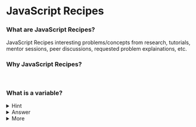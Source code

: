 # JavaScript Recipes

### What are JavaScript Recipes?
JavaScript Recipes interesting problems/concepts from research, tutorials, mentor sessions, peer discussions, requested problem explainations, etc.

### Why JavaScript Recipes?


<br>


### What is a variable?

<details><summary>Hint</summary>
<p> 
  > This is a block quote with *italics* and **bold** examples
  This is a hint for the question.
</p>
</details>

<details><summary>Answer</summary>
<p>

#### yes, even hidden code blocks!

```javascript
function add(num1, num2) {
  return num1 + num2;
}

console.log(add(1,2))
```

</p>
</details>

<details><summary>More</summary>
<p>
  [Variables and Stuff](https://github.com/john-azzaro/JavaScript_Recipes/blob/master/JavaScript%20Outlines/Variables%26DataTypes.js)
</p>  
</details>
